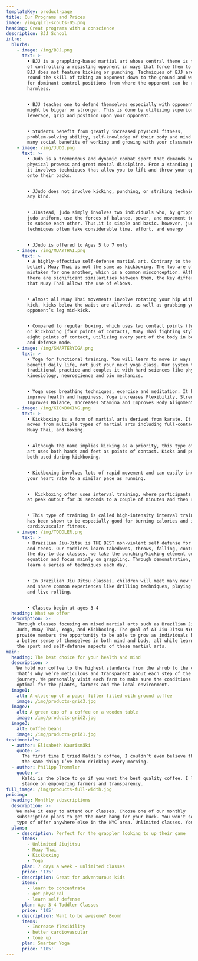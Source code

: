 ```yaml
---
templateKey: product-page
title: Our Programs and Prices
image: /img/girl-scouts-05.png
heading: Great programs with a conscience
description: BJJ School
intro:
  blurbs:
    - image: /img/BJJ.png
      text: >-
        • BJJ is a grappling-based martial art whose central theme is the skill
        of controlling a resisting opponent in ways that force them to submit.
        BJJ does not feature kicking or punching. Techniques of BJJ are centered
        round the skill of taking an opponent down to the ground and wrestling
        for dominant control positions from where the opponent can be rendered
        harmless.


        • BJJ teaches one to defend themselves especially with opponents who
        might be bigger or stronger. This is done by utilizing superior
        leverage, grip and position upon your opponent.


        • Students benefit from greatly increased physical fitness,
        problem-solving ability, self-knowledge of their body and mind and the
        many social benefits of working and growing with your classmates.
    - image: /img/JUDO.png
      text: >-
        • Judo is a tremendous and dynamic combat sport that demands both
        physical prowess and great mental discipline. From a standing position,
        it involves techniques that allow you to lift and throw your opponents
        onto their backs.


        • JJudo does not involve kicking, punching, or striking techniques of
        any kind.


        • JInstead, judo simply involves two individuals who, by gripping the
        judo uniform, use the forces of balance, power, and movement to attempt
        to subdue each other. Thus,it is simple and basic. however, judo
        techniques often take considerable time, effort, and energy


        • JJudo is offered to Ages 5 to 7 only
    - image: /img/MUAYTHAI.png
      text: >
        • A highly-effective self-defense martial art. Contrary to the popular
        belief, Muay Thai is not the same as kickboxing. The two are often
        mistaken for one another, which is a common misconception. Although
        there are significant similarities between them, the key difference is
        that Muay Thai allows the use of elbows.


        • Almost all Muay Thai movements involve rotating your hip with each
        kick, kicks below the waist are allowed, as well as grabbing your
        opponent’s leg mid-kick.


        • Compared to regular boxing, which uses two contact points (two fists)
        or kickboxing (four points of contact), Muay Thai fighting style uses
        eight points of contact, utilizing every part of the body in both attack
        and defense mode.
    - image: /img/SMARTERYOGA.png
      text: >
        • Yoga for functional training. You will learn to move in ways that will
        benefit daily life, not just your next yoga class. Our system takes the
        traditional practice and couples it with hard sciences like physiology,
        kinesiology, neuroscience and bio mechanics.


        • Yoga uses breathing techniques, exercise and meditation. It helps to
        improve health and happiness. Yoga increases Flexibility, Strength,
        Improves Balance, Increases Stamina and Improves Body Alignment.
    - image: /img/KICKBOXING.png
      text: >
        • Kickboxing is a form of martial arts derived from karate. It borrows
        moves from multiple types of martial arts including full-contact karate,
        Muay Thai, and boxing.


        • Although the name implies kicking as a priority, this type of martial
        art uses both hands and feet as points of contact. Kicks and punches are
        both used during kickboxing.


        • Kickboxing involves lots of rapid movement and can easily increase
        your heart rate to a similar pace as running.


        •  Kickboxing often uses interval training, where participants exercise
        at peak output for 30 seconds to a couple of minutes and then rest.


        • This type of training is called high-intensity interval training and
        has been shown to be especially good for burning calories and increasing
        cardiovascular fitness.
    - image: /img/TODDLER.png
      text: >
        • Brazilian Jiu-Jitsu is THE BEST non-violent self defense for children
        and teens. Our toddlers learn takedowns, throws, falling, controls. In
        the day-to-day classes, we take the punching/kicking element out of the
        equation and focus mainly on grappling. Through demonstration, students
        learn a series of techniques each day.


        • In Brazilian Jiu Jitsu classes, children will meet many new friends
        and share common experiences like drilling techniques, playing games,
        and live rolling.


        • Classes begin at ages 3-4
  heading: What we offer
  description: >-
    Through classes focusing on mixed martial arts such as Brazilian Jiu-Jitsu,
    Judo, Muay Thai, Yoga, and Kickboxing. The goal of AT Jiu-Jitsu NYC is to
    provide members the opportunity to be able to grow as individuals by gaining
    a better sense of themselves in both mind and body, all while learning about
    the sport and self-defense aspects of these martial arts.
main:
  heading: The best choice for your health and mind
  description: >
    We hold our coffee to the highest standards from the shrub to the cup.
    That’s why we’re meticulous and transparent about each step of the coffee’s
    journey. We personally visit each farm to make sure the conditions are
    optimal for the plants, farmers and the local environment.
  image1:
    alt: A close-up of a paper filter filled with ground coffee
    image: /img/products-grid3.jpg
  image2:
    alt: A green cup of a coffee on a wooden table
    image: /img/products-grid2.jpg
  image3:
    alt: Coffee beans
    image: /img/products-grid1.jpg
testimonials:
  - author: Elisabeth Kaurismäki
    quote: >-
      The first time I tried Kaldi’s coffee, I couldn’t even believe that was
      the same thing I’ve been drinking every morning.
  - author: Philipp Trommler
    quote: >-
      Kaldi is the place to go if you want the best quality coffee. I love their
      stance on empowering farmers and transparency.
full_image: /img/products-full-width.jpg
pricing:
  heading: Monthly subscriptions
  description: >-
    We make it easy to attend our classes. Choose one of our monthly
    subscription plans to get the most bang for your buck. You won't see this
    type of offer anywhere else in the NYC area. Unlimited classes. You decide.
  plans:
    - description: Perfect for the grappler looking to up their game
      items:
        - Unlimited Jiujitsu
        - Muay Thai
        - Kickboxing
        - Yoga
      plan: 7 days a week - unlimited classes
      price: '135'
    - description: Great for adventurous kids
      items:
        - learn to concentrate
        - get physical
        - learn self defense
      plan: Age 3-4 Toddler Classes
      price: '105'
    - description: Want to be awesome? Boom!
      items:
        - Increase flexibility
        - better cardiovascular
        - tone up
      plan: Smarter Yoga
      price: '105'
---
```


